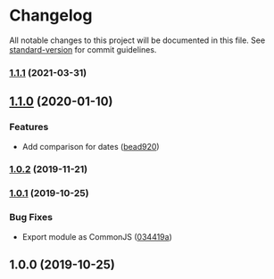 # Changelog

All notable changes to this project will be documented in this file. See [standard-version](https://github.com/conventional-changelog/standard-version) for commit guidelines.

### [1.1.1](https://github.com/birchill/json-equalish/compare/v1.1.0...v1.1.1) (2021-03-31)

## [1.1.0](https://github.com/birchill/json-equalish/compare/v1.0.2...v1.1.0) (2020-01-10)


### Features

* Add comparison for dates ([bead920](https://github.com/birchill/json-equalish/commit/bead9203a06ce038f2695121c1c614f8b6df3d43))

### [1.0.2](https://github.com/birchill/json-equalish/compare/v1.0.1...v1.0.2) (2019-11-21)

### [1.0.1](https://github.com/birchill/json-equalish/compare/v1.0.0...v1.0.1) (2019-10-25)


### Bug Fixes

* Export module as CommonJS ([034419a](https://github.com/birchill/json-equalish/commit/034419af4e5373b630b6c7de978d822d4cf14e18))

## 1.0.0 (2019-10-25)

